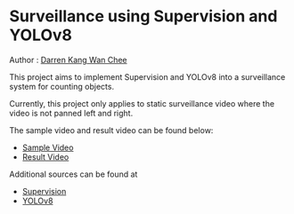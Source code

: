 # Surveillance using Supervision and YOLOv8
Author : [Darren Kang Wan Chee](https://www.linkedin.com/in/darren-kang-wan-chee/)

This project aims to implement Supervision and YOLOv8 into a surveillance system for counting objects.

Currently, this project only applies to static surveillance video where the video is not panned left and right.

The sample video and result video can be found below:
- [Sample Video](https://drive.google.com/file/d/1ftuGSMEaCNXzupVMvvrDm0g4iy4_5Gci/view?usp=sharing)
- [Result Video](https://drive.google.com/file/d/1zubIhLhfVcai2q8saWPIBrYww5AdOV-K/view?usp=sharing)

Additional sources can be found at
- [Supervision](https://supervision.roboflow.com/latest/how_to/detect_and_annotate/#load-predictions-into-supervision)
- [YOLOv8](https://yolov8.com/)
